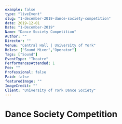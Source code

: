 ```yaml
---
example: false
type: "liveEvent"
slug: "1-december-2019-dance-society-competition"
date: 2019-12-01
Date: "1-December-2019"
Name: "Dance Society Competition"
Author: ""
Director: ""
Venue: "Central Hall | University of York"
Roles: ["Sound Mixer","Operator"]
Tags: ["Sound"]
EventType: "Theatre"
PerformancesAttended: 1
Fee: ""
Professional: false
Paid: false
featuredImage: ""
ImageCredit: ""
Client: "University of York Dance Society"
---
```


# Dance Society Competition

